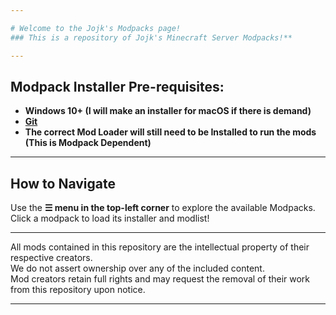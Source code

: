 ```yaml
---

# Welcome to the Jojk's Modpacks page! 
### This is a repository of Jojk's Minecraft Server Modpacks!**

---
```


## Modpack Installer Pre-requisites:
- **Windows 10+ (I will make an installer for macOS if there is demand)**
- **[Git](https://git-scm.com/downloads)**
- **The correct Mod Loader will still need to be Installed to run the mods (This is Modpack Dependent)**

---

## How to Navigate
Use the **☰ menu in the top-left corner** to explore the available Modpacks.  
Click a modpack to load its installer and modlist!

---

All mods contained in this repository are the intellectual property of their respective creators.\
We do not assert ownership over any of the included content.\
Mod creators retain full rights and may request the removal of their work from this repository upon notice.

---
